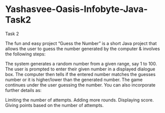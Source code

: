 # Yashasvee-Oasis-Infobyte-Java-Task2

Task 2

The fun and easy project “Guess the Number” is a short Java project that allows the user to guess the number generated by the computer & involves the following steps:

The system generates a random number from a given range, say 1 to 100. The user is prompted to enter their given number in a displayed dialogue box. The computer then tells if the entered number matches the guesses number or it is higher/lower than the generated number. The game continues under the user guessing the number. You can also incorporate further details as:

Limiting the number of attempts. Adding more rounds. Displaying score. Giving points based on the number of attempts.
